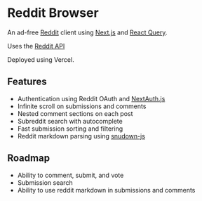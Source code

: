 # Reddit Browser

An ad-free [Reddit](https://www.reddit.com/) client using [Next.js](https://nextjs.org/) and [React Query](https://tanstack.com/query/v4/).

Uses the [Reddit API](https://www.reddit.com/dev/api/)

Deployed using Vercel.

## Features

- Authentication using Reddit OAuth and [NextAuth.js](https://next-auth.js.org/)
- Infinite scroll on submissions and comments
- Nested comment sections on each post
- Subreddit search with autocomplete
- Fast submission sorting and filtering
- Reddit markdown parsing using [snudown-js](https://github.com/erikdesjardins/snudown-js)

## Roadmap

- Ability to comment, submit, and vote
- Submission search
- Ability to use reddit markdown in submissions and comments
